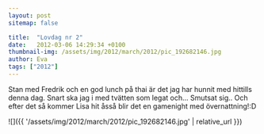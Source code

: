 ```yaml
---
layout: post
sitemap: false

title:  "Lovdag nr 2"
date:   2012-03-06 14:29:34 +0100
thumbnail-img: /assets/img/2012/march/2012/pic_192682146.jpg
author: Eva
tags: ["2012"]
---
```


Stan med Fredrik och en god lunch på thai är det jag har hunnit med hittills denna dag. Snart ska jag i med tvätten som legat och... Smutsat sig.. Och efter det så kommer Lisa hit åsså blir det en gamenight med övernattning!:D

![]({{ '/assets/img/2012/march/2012/pic_192682146.jpg'  | relative_url }})

